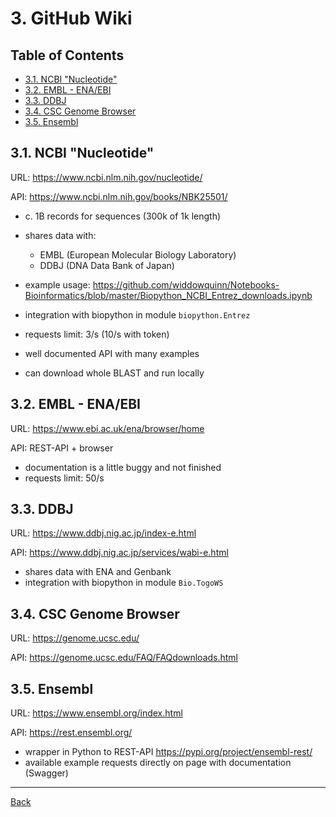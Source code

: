 # 3. GitHub Wiki

## Table of Contents

- [3.1. NCBI "Nucleotide"](#31-ncbi-nucleotide)
- [3.2. EMBL - ENA/EBI](#32-embl---enaebi)
- [3.3. DDBJ](#33-ddbj)
- [3.4. CSC Genome Browser](#34-csc-genome-browser)
- [3.5. Ensembl](#35-ensembl)

## 3.1. NCBI "Nucleotide"

URL: https://www.ncbi.nlm.nih.gov/nucleotide/

API: https://www.ncbi.nlm.nih.gov/books/NBK25501/

- c. 1B records for sequences (300k of 1k length)
- shares data with:
  - EMBL (European Molecular Biology Laboratory)
  - DDBJ (DNA Data Bank of Japan)

- example usage: https://github.com/widdowquinn/Notebooks-Bioinformatics/blob/master/Biopython_NCBI_Entrez_downloads.ipynb
- integration with biopython in module `biopython.Entrez`
- requests limit: 3/s (10/s with token)
- well documented API with many examples
- can download whole BLAST and run locally


## 3.2. EMBL - ENA/EBI

URL: https://www.ebi.ac.uk/ena/browser/home

API: REST-API + browser

- documentation is a little buggy and not finished 
- requests limit: 50/s


## 3.3. DDBJ

URL: https://www.ddbj.nig.ac.jp/index-e.html

API: https://www.ddbj.nig.ac.jp/services/wabi-e.html

- shares data with ENA and Genbank
- integration with biopython in module `Bio.TogoWS`

## 3.4. CSC Genome Browser

URL: https://genome.ucsc.edu/

API: https://genome.ucsc.edu/FAQ/FAQdownloads.html

## 3.5. Ensembl

URL: https://www.ensembl.org/index.html

API: https://rest.ensembl.org/

- wrapper in Python to REST-API https://pypi.org/project/ensembl-rest/
- available example requests directly on page with documentation (Swagger)

---

[Back](index.md)